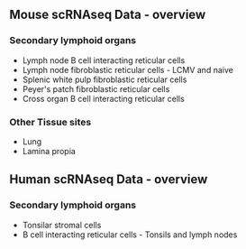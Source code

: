 ## Mouse scRNAseq Data - overview

### Secondary lymphoid organs
* Lymph node B cell interacting reticular cells
* Lymph node fibroblastic reticular cells - LCMV and naive
* Splenic white pulp fibroblastic reticular cells
* Peyer's patch fibroblastic reticular cells
* Cross organ B cell interacting reticular cells

### Other Tissue sites
* Lung
* Lamina propia

## Human scRNAseq Data - overview

### Secondary lymphoid organs
* Tonsilar stromal cells
* B cell interacting reticular cells - Tonsils and lymph nodes
